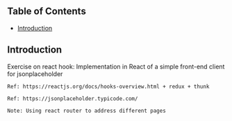 ## Table of Contents

- [Introduction](#Introduction)

## Introduction

Exercise on react hook: Implementation in React of a simple front-end client for jsonplaceholder

	Ref: https://reactjs.org/docs/hooks-overview.html + redux + thunk

	Ref: https://jsonplaceholder.typicode.com/
	 
	Note: Using react router to address different pages
	
